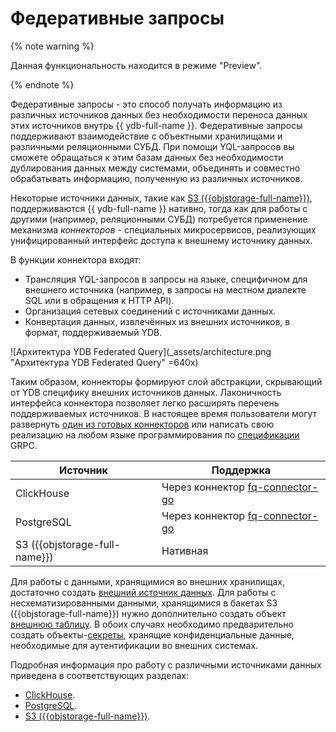 # Федеративные запросы

{% note warning %}

Данная функциональность находится в режиме "Preview".

{% endnote %}

Федеративные запросы - это способ получать информацию из различных источников данных без необходимости переноса данных этих источников внутрь {{ ydb-full-name }}. Федеративные запросы поддерживают взаимодействие с объектными хранилищами и различными реляционными СУБД. При помощи YQL-запросов вы сможете обращаться к этим базам данных без необходимости дублирования данных между системами, объединять и совместно обрабатывать информацию, полученную из различных источников.

Некоторые источники данных, такие как [S3 ({{objstorage-full-name}})](s3), поддерживаются {{ ydb-full-name }} нативно, тогда как для работы с другими (например, реляционными СУБД) потребуется применение механизма _коннекторов_ - специальных микросервисов, реализующих унифицированный интерфейс доступа к внешнему источнику данных. 

В функции коннектора входят:

* Трансляция YQL-запросов в запросы на языке, специфичном для внешнего источника (например, в запросы на местном диалекте SQL или в обращения к HTTP API).
* Организация сетевых соединений с источниками данных.
* Конвертация данных, извлечённых из внешних источников, в формат, поддерживаемый YDB.

![Архитектура YDB Federated Query](_assets/architecture.png "Архитектура YDB Federated Query" =640x)

Таким образом, коннекторы формируют слой абстракции, скрывающий от YDB специфику внешних источников данных. Лаконичность интерфейса коннектора позволяет легко расширять перечень поддерживаемых источников. В настоящее время пользователи могут развернуть [один из готовых коннекторов](../../deploy/federated_query/connector.md) или написать свою реализацию на любом языке программирования по [спецификации](https://github.com/ydb-platform/ydb/tree/main/ydb/library/yql/providers/generic/connector/api) GRPC.

| Источник | Поддержка |
| -------- | --------- |
| ClickHouse | Через коннектор [fq-connector-go](../../deploy/federated_query/connector.md#fq-connector-go) |
| PostgreSQL | Через коннектор [fq-connector-go](../../deploy/federated_query/connector.md#fq-connector-go) |
| S3 ({{objstorage-full-name}}) | Нативная |

Для работы с данными, хранящимися во внешних хранилищах, достаточно создать [внешний источник данных](../datamodel/external_data_source.md). Для работы с несхематизированными данными, хранящимися в бакетах S3 ({{objstorage-full-name}}) нужно дополнительно создать объект [внешнюю таблицу](../datamodel/external_table.md). В обоих случаях необходимо предварительно создать объекты-[секреты](../datamodel/secrets.md), хранящие конфиденциальные данные, необходимые для аутентификации во внешних системах.

Подробная информация про работу с различными источниками данных приведена в соответствующих разделах:
- [ClickHouse](clickhouse.md).
- [PostgreSQL](postgresql.md).
- [S3 ({{objstorage-full-name}})](s3/external_table.md).


